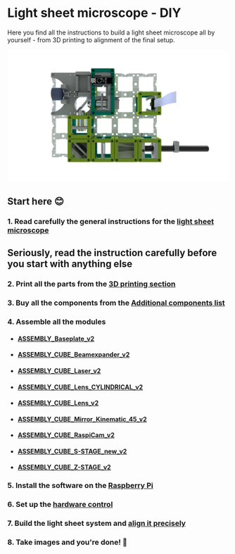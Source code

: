 # Light sheet microscope - DIY
Here you find all the instructions to build a light sheet microscope all by yourself - from 3D printing to alignment of the final setup.

<p align="center">
<img src="./IMAGES/Application_Light-Sheet_Microscope_v2.png" width="800">
</p>

## Start here :blush:
### 1. Read carefully the general instructions for the [light sheet microscope](./APP_LIGHTSHEET_Workshop)

## Seriously, read the instruction carefully before you start with anything else

### 2. Print all the parts from the [3D printing section](./APP_LIGHTSHEET_Workshop/STL)
### 3. Buy all the components from the [Additional components list](./APP_LIGHTSHEET_Workshop#-additional-components)
### 4. Assemble all the modules
  * #### [ASSEMBLY_Baseplate_v2](./ASSEMBLY_Baseplate_v2)
  * #### [ASSEMBLY_CUBE_Beamexpander_v2](./ASSEMBLY_CUBE_Beamexpander_v2)
  * #### [ASSEMBLY_CUBE_Laser_v2](./ASSEMBLY_CUBE_Laser_v2)
  * #### [ASSEMBLY_CUBE_Lens_CYLINDRICAL_v2](./ASSEMBLY_CUBE_Lens_CYLINDRICAL_v2)
  * #### [ASSEMBLY_CUBE_Lens_v2](./ASSEMBLY_CUBE_Lens_v2)
  * #### [ASSEMBLY_CUBE_Mirror_Kinematic_45_v2](./ASSEMBLY_CUBE_Mirror_Kinematic_45_v2)
  * #### [ASSEMBLY_CUBE_RaspiCam_v2](./ASSEMBLY_CUBE_RaspiCam_v2)
  * #### [ASSEMBLY_CUBE_S-STAGE_new_v2](./ASSEMBLY_CUBE_S-STAGE_new_v2)
  * #### [ASSEMBLY_CUBE_Z-STAGE_v2](./ASSEMBLY_CUBE_Z-STAGE_v2)


### 5. Install the software on the [Raspberry Pi](./RASPBERRY_PI)
### 6. Set up the [hardware control](./ESP32)
### 7. Build the light sheet system and [align it precisely](./APP_LIGHTSHEET_Workshop#alignment-of-the-optical-path)
### 8. Take images and you're done! :muscle:
